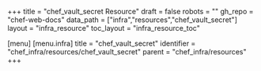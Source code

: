 +++
title = "chef_vault_secret Resource"
draft = false
robots = ""
gh_repo = "chef-web-docs"
data_path = ["infra","resources","chef_vault_secret"]
layout = "infra_resource"
toc_layout = "infra_resource_toc"

[menu]
  [menu.infra]
    title = "chef_vault_secret"
    identifier = "chef_infra/resources/chef_vault_secret"
    parent = "chef_infra/resources"
+++

<!-- The contents of this page are automatically generated from the chef_vault_secret.yaml file in the data directory. -->
<!-- To suggest a change, edit the https://github.com/chef/chef/blob/master/lib/chef/resource/chef_vault_secret.rb file
      and submit a pull request to the https://github.com/chef/chef repository. -->
